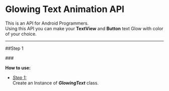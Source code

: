 # Glowing Text Animation API

<p>This is an API for Android Programmers.<br /> 
Using this API you can make your <b>TextView</b> and <b>Button</b> text Glow with color of your choice.
</p>

<hr />

##Step 1

###<p><b>How to use:</b></p>
* <u><i>Step 1:</i></u> <br />
  Create an Instance of <b><i>GlowingText</i></b> class.
